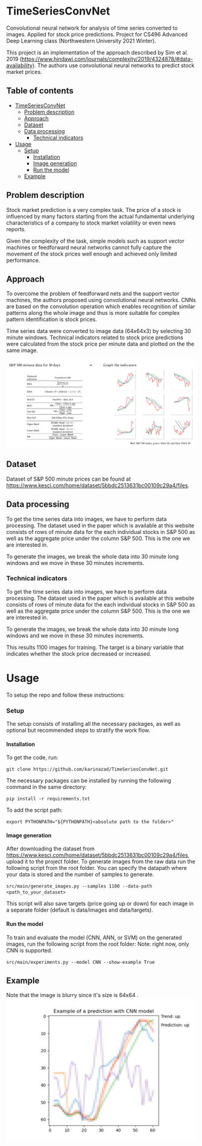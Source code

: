 # TimeSeriesConvNet
Convolutional neural network for analysis of time series converted to images. Applied for stock price predictions. 
Project for CS496 Advanced Deep Learning class (Northwestern University 2021 Winter). 

This project is an implementation of the approach described by Sim et al. 2019 (https://www.hindawi.com/journals/complexity/2019/4324878/#data-availability). The authors use convolutional neural networks to predict stock market prices.

## Table of contents
- [TimeSeriesConvNet](#timeseriesconvnet)
  * [Problem description](#problem-description)
  * [Approach](#approach)
  * [Dataset](#dataset)
  * [Data processing](#data-processing)
    + [Technical indicators](#technical-indicators)
- [Usage](#usage)
    + [Setup](#setup)
      - [Installation](#installation)
      - [Image generation](#image-generation)
      - [Run the model](#run-the-model)
  * [Example](#example)

## Problem description
Stock market prediction is a very complex task. The price of a stock is influenced by many factors starting from the actual fundamental underlying characteristics of a company to stock market volatility or even news reports. 

Given the complexity of the task, simple models such as support vector machines or feedforward neural networks cannot fully capture the movement of the stock prices well enough and achieved only limited performance. 

## Approach
To overcome the problem of feedforward nets and the support vector machines, the authors proposed using convolutional neural networks. CNNs are based on the convolution operation which enables recognition of similar patterns along the whole image and thus is more suitable for complex pattern identification is stock prices. 

Time series data were converted to image data (64x64x3) by selecting 30 minute windows. Technical indicators related to stock price predictions were calculated from the stock price per minute data and plotted on the the same image.

![alt text](https://raw.githubusercontent.com/karinazad/TimeSeriesConvNet/main/approach.png)


## Dataset
Dataset of S&P 500 minute prices can be found at https://www.kesci.com/home/dataset/5bbdc2513631bc00109c29a4/files. 

## Data processing
To get the time series data into images, we have to perform data processing. The dataset used in the paper which is available at this website consists of rows of minute data for the each individual stocks in S&P 500 as well as the aggregate price under the column S&P 500. This is the one we are interested in. 

To generate the images, we break the whole data into 30 minute long windows and we move in these 30 minutes increments.

### Technical indicators
To get the time series data into images, we have to perform data processing. The dataset used in the paper which is available at this website consists of rows of minute data for the each individual stocks in S&P 500 as well as the aggregate price under the column S&P 500. This is the one we are interested in. 

To generate the images, we break the whole data into 30 minute long windows and we move in these 30 minutes increments.

This results 1100 images for training.
The target is a binary variable that indicates whether the stock price decreased or increased.


# Usage

To setup the repo and follow these instructions:

### Setup 

The setup consists of installing all the necessary packages, as well as optional but recommended steps to stratify the 
work flow.

#### Installation
To get the code, run:

    git clone https://github.com/karinazad/TimeSeriesConvNet.git

The necessary packages can be installed by running the following command in the same directory:

    pip install -r requirements.txt
    
To add the script path:

    export PYTHONPATH="${PYTHONPATH}<absolute path to the folder>"

#### Image generation

After downloading the dataset from  https://www.kesci.com/home/dataset/5bbdc2513631bc00109c29a4/files, upload it to the project folder. 
To generate images from the raw data run the following script from the root folder. You can specify the datapath where your data is stored and the number of samples to generate.

    src/main/generate_images.py --samples 1100 --data-path <path_to_your_dataset>
    
This script will also save targets (price going up or down) for each image in a separate folder (default is data/images and data/targets). 

    
#### Run the model

To train and evaluate the model (CNN, ANN, or SVM) on the generated images, run the following script from the root folder:
Note: right now, only CNN is supported.

    src/main/experiments.py --model CNN --show-example True
   
    
## Example

Note that the image is blurry since it's size is 64x64 .
![alt text](https://github.com/karinazad/TimeSeriesConvNet/blob/main/results/predictions/CNN-100epochs.svg)
